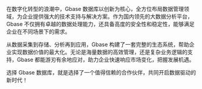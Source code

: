 在数字化转型的浪潮中，Gbase 数据库以创新为核心，全方位布局数据管理领域，为企业提供强大的技术支持与解决方案。作为国内领先的大数据分析平台，Gbase 不仅拥有卓越的数据处理能力，还具备高度的安全性和稳定性，能够满足企业在不同场景下的需求。

从数据采集到存储、分析再到应用，Gbase 构建了一套完整的生态系统，帮助企业实现数据价值的最大化。无论是海量数据的高效管理，还是复杂业务逻辑的支持，Gbase 都能游刃有余地应对，助力企业快速响应市场变化，把握发展机遇。

选择 Gbase 数据库，就是选择了一个值得信赖的合作伙伴，共同开启数据驱动的新时代！